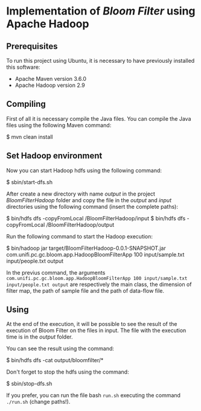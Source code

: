 # Implementation of *Bloom Filter* using Apache Hadoop


## Prerequisites

To run this project using Ubuntu, it is necessary to have previously installed this software:

 *  Apache Maven version 3.6.0
 *  Apache Hadoop version 2.9


## Compiling

First of all it is necessary compile the Java files. You can compile the Java files using the following Maven command:

  $ mvn clean install


## Set Hadoop environment

Now you can start Hadoop hdfs using the following command:

  $ sbin/start-dfs.sh
  

After create a new directory with name *output* in the project *BloomFilterHadoop* folder and copy the file in the *output* and *input* directories using the following command (insert the complete paths):

  $ bin/hdfs dfs -copyFromLocal /BloomFilterHadoop/input
  $ bin/hdfs dfs -copyFromLocal /BloomFilterHadoop/output


Run the following command to start the Hadoop execution:


  $ bin/hadoop jar target/BloomFilterHadoop-0.0.1-SNAPSHOT.jar com.unifi.pc.gc.bloom.app.HadoopBloomFilterApp 100 input/sample.txt input/people.txt output


In the previus command, the arguments `com.unifi.pc.gc.bloom.app.HadoopBloomFilterApp 100 input/sample.txt input/people.txt output` are respectively the main class, the dimension of filter map, the path of sample file and the path of data-flow file.


## Using

At the end of the execution, it will be possible to see the result of the execution of Bloom Filter on the files in input. The file with the execution time is in the *output* folder.


You can see the result using the command:

  $ bin/hdfs dfs -cat output/bloomfilter/*


Don't forget to stop the hdfs using the command:

  $ sbin/stop-dfs.sh


If you prefer, you can run the file bash `run.sh` executing the command `./run.sh` (change paths!).
